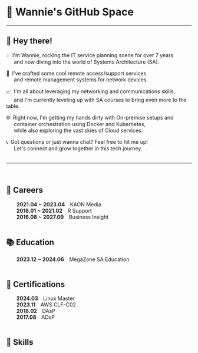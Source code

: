 # 👻 Wannie's GitHub Space   

***

## 👋 Hey there!   
💡&ensp;I'm Wannie, rocking the IT service planning scene for over 7 years   
&emsp;&ensp;and now diving into the world of Systems Architecture (SA).   

🚀&ensp;I've crafted some cool remote access/support services   
&emsp;&ensp;and remote management systems for network devices.   

📈&ensp;I'm all about leveraging my networking and communications skills,   
&emsp;&ensp;and I'm currently leveling up with SA courses to bring even more to the table.   

🌐&ensp;Right now, I'm getting my hands dirty with On-premise setups and   
&emsp;&ensp;container orchestration using Docker and Kubernetes,   
&emsp;&ensp;while also exploring the vast skies of Cloud services.   

📞&ensp;Got questions or just wanna chat? Feel free to hit me up!   
&emsp;&ensp;Let's connect and grow together in this tech journey.   
<br/>   
***
<br/>
   
## 👣 Careers
&emsp;&emsp;**2021.04 ~ 2023.04**&emsp;KAON Media   
&emsp;&emsp;**2018.01 ~ 2021.02**&emsp;R Support   
&emsp;&emsp;**2016.08 ~ 2027.09**&emsp;Business Insight   
<br/>

## 📚 Education
&emsp;&emsp;**2023.12 ~ 2024.06**&emsp;MegaZone SA Education   
<br/>

## 📃 Certifications
&emsp;&emsp;**2024.03**&emsp;Linux Master   
&emsp;&emsp;**2023.11**&emsp;AWS CLF-C02   
&emsp;&emsp;**2018.02**&emsp;DAsP   
&emsp;&emsp;**2017.08**&emsp;ADsP   
<br/>

## 💪 Skills

